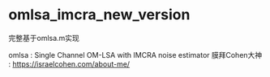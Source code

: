 # omlsa_imcra_new_version
完整基于omlsa.m实现

omlsa : Single Channel OM-LSA with IMCRA noise estimator
膜拜Cohen大神  : https://israelcohen.com/about-me/
